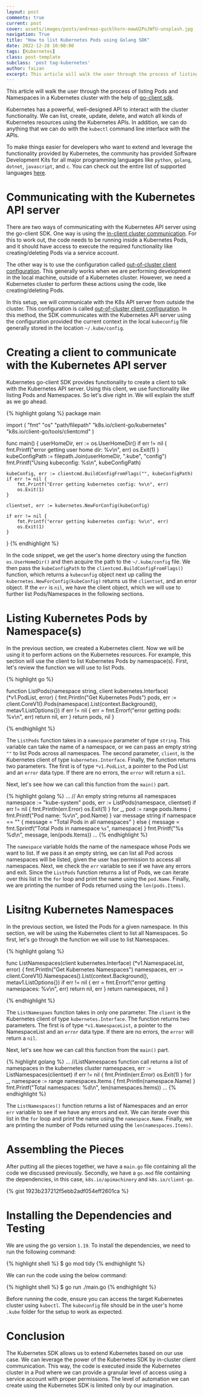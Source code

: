 ```yaml
---
layout: post
comments: true
current: post
cover: assets/images/posts/andreas-gucklhorn-mawU2PoJWfU-unsplash.jpg
navigation: True
title: "How to list Kubernetes Pods using Golang SDK"
date: 2022-12-28 10:00:00
tags: [Kubernetes]
class: post-template
subclass: 'post tag-kubernetes'
author: faizan
excerpt: This article will walk the user through the process of listing Pods and Namespaces in a Kubernetes cluster with the help of go-client sdk.
---
```


This article will walk the user through the process of listing Pods and Namespaces in a Kubernetes cluster with the help of [go-client sdk](https://github.com/kubernetes/client-go/).

Kubernetes has a powerful, well-designed API to interact with the cluster functionality. We can list, create, update, delete, and watch all kinds of Kubernetes resources using the Kubernetes APIs. In addition, we can do anything that we can do with the `kubectl` command line interface with the APIs. 

To make things easier for developers who want to extend and leverage the functionality provided by Kubernetes, the community has provided Software Development Kits for all major programming languages like `python`, `golang`, `dotnet`, `javascript`, and `c`. You can check out the entire list of supported languages [here](https://kubernetes.io/docs/reference/using-api/client-libraries/).

# Communicating with the Kubernetes API server

There are two ways of communicating with the Kubernetes API server using the go-client SDK. One way is using the [in-client cluster communication](https://github.com/kubernetes/client-go/blob/master/examples/in-cluster-client-configuration/main.go). For this to work out, the code needs to be running inside a Kubernetes Pods, and it should have access to execute the required functionality like creating/deleting Pods via a service account.

The other way is to use the configuration called [out-of-cluster client configuration](https://github.com/kubernetes/client-go/blob/master/examples/out-of-cluster-client-configuration/main.go). This generally works when we are performing development in the local machine, outside of a Kubernetes cluster. However, we need a Kubernetes cluster to perform these actions using the code, like creating/deleting Pods. 

In this setup, we will communicate with the K8s API server from outside the cluster. This configuration is called [out-of-cluster client configuration](https://github.com/kubernetes/client-go/blob/master/examples/out-of-cluster-client-configuration/main.go). In this method, the SDK communicates with the Kubernetes API server using the configuration provided the current context in the local `kubeconfig` file generally stored in the location `~/.kube/config`.

# Creating a client to communicate with the Kubernetes API server

Kubernetes go-client SDK provides functionality to create a client to talk with the Kubernetes API server. Using this client, we use functionality like listing Pods and Namespaces. So let's dive right in. We will explain the stuff as we go ahead.

{% highlight golang %}
package main

import (
    "fmt"
    "os"
    "path/filepath"
    "k8s.io/client-go/kubernetes"
    "k8s.io/client-go/tools/clientcmd"
)

func main() {
    userHomeDir, err := os.UserHomeDir()
    if err != nil {
        fmt.Printf("error getting user home dir: %v\n", err)
        os.Exit(1)
    }
    kubeConfigPath := filepath.Join(userHomeDir, ".kube", "config")
    fmt.Printf("Using kubeconfig: %s\n", kubeConfigPath)

    kubeConfig, err := clientcmd.BuildConfigFromFlags("", kubeConfigPath)
    if err != nil {
        fmt.Printf("Error getting kubernetes config: %v\n", err)
        os.Exit(1)
    }

    clientset, err := kubernetes.NewForConfig(kubeConfig)

    if err != nil {
        fmt.Printf("error getting kubernetes config: %v\n", err)
        os.Exit(1)
    }
}
{% endhighlight %}

In the code snippet, we get the user's home directory using the function `os.UserHomeDir()` and then acquire the path to the `~/.kube/config` file. We then pass the `kubeConfigPath` to the `clientcmd.BuildConfigFromFlags()` function, which returns a `kubeconfig` object next up calling the `kubernetes.NewForConfig(kubeConfig)` returns us the `clientset`, and an error object. If the `err` is `nil`, we have the client object, which we will use to further list Pods/Namespaces in the following sections.

# Listing Kubernetes Pods by Namespace(s)

In the previous section, we created a Kubernetes client. Now we will be using it to perform actions on the Kubernetes resources. For example, this section will use the client to list Kubernetes Pods by namespace(s). First, let's review the function we will use to list Pods.

{% highlight go %}

function ListPods(namespace string, client kubernetes.Interface) (*v1.PodList, error) {
    fmt.Println("Get Kubernetes Pods")
    pods, err := client.CoreV1().Pods(namespace).List(context.Background(), metav1.ListOptions{})
    if err != nil {
        err = fmt.Errorf("error getting pods: %v\n", err)
        return nil, err
    }
    return pods, nil
}

{% endhighlight %}

The `ListPods` function takes in a `namespace` parameter of type `string`. This variable can take the name of a namespace, or we can pass an empty string `""` to list Pods across all namespaces. The second parameter, `client`, is the Kubernetes client of type `kubernetes.Interface`. Finally, the function returns two parameters. The first is of type `*v1.PodList`, a pointer to the Pod List and an `error` data type. If there are no errors, the `error` will return a `nil`.

Next, let's see how we can call this function from the `main()` part.

{% highlight golang %}
    ...
    // An empty string returns all namespaces
    namespace := "kube-system"
    pods, err := ListPods(namespace, clientset)
    if err != nil {
        fmt.Println(err.Error)
        os.Exit(1)
    }
    for _, pod := range pods.Items {
        fmt.Printf("Pod name: %v\n", pod.Name)
    }
    var message string
    if namespace == "" {
        message = "Total Pods in all namespaces"
    } else {
        message = fmt.Sprintf("Total Pods in namespace `%s`", namespace)
    }
    fmt.Printf("%s %d\n", message, len(pods.Items))
    ...
{% endhighlight %}

The `namespace` variable holds the name of the namespace whose Pods we want to list. If we pass it an empty string, we can list all Pod across namespaces will be listed, given the user has permission to access all namespaces. Next, we check the `err` variable to see if we have any errors and exit. Since the `ListPods` function returns a list of Pods, we can iterate over this list in the `for` loop and print the name using the `pod.Name`. Finally, we are printing the number of Pods returned using the `len(pods.Items)`.

# Lisitng Kubernetes Namespaces

In the previous section, we listed the Pods for a given namespace. In this section, we will be using the Kubernetes client to list all Namespaces. So first, let's go through the function we will use to list Namespaces.

{% highlight golang %}

func ListNamespaces(client kubernetes.Interface) (*v1.NamespaceList, error) {
    fmt.Println("Get Kubernetes Namespaces")
    namespaces, err := client.CoreV1().Namespaces().List(context.Background(), metav1.ListOptions{})
    if err != nil {
        err = fmt.Errorf("error getting namespaces: %v\n", err)
        return nil, err
    }
    return namespaces, nil
}

{% endhighlight %}

The `ListNamespaes` function takes in only one parameter. The `client` is the Kubernetes client of type `kubernetes.Interface`. The function returns two parameters. The first is of type `*v1.NamespaceList`, a pointer to the NamespaceList and an `error` data type. If there are no errors, the `error` will return a `nil`.

Next, let's see how we can call this function from the `main()` part.

{% highlight golang %}
    ...
    //ListNamespaces function call returns a list of namespaces in the kubernetes cluster
    namespaces, err := ListNamespaces(clientset)
    if err != nil {
        fmt.Println(err.Error)
        os.Exit(1)
    }
    for _, namespace := range namespaces.Items {
        fmt.Println(namespace.Name)
    }
    fmt.Printf("Total namespaces: %d\n", len(namespaces.Items))
    ...
{% endhighlight %}

The `ListNamespaces()` function returns a list of Namespaces and an error `err` variable to see if we have any errors and exit. We can iterate over this list in the `for` loop and print the name using the `namespace.Name`. Finally, we are printing the number of Pods returned using the `len(namespaces.Items)`.

# Assembling the Pieces

After putting all the pieces together, we have a `main.go` file containing all the code we discussed previously. Secondly, we have a `go.mod` file containing the dependencies, in this case, `k8s.io/apimachinery` and `k8s.io/client-go`.

{% gist 1923b237212f5ebb2adf054eff2601ca %}

# Installing the Dependencies and Testing

We are using the go version `1.19`. To install the dependencies, we need to run the following command:

{% highlight shell %}
$ go mod tidy
{% endhighlight %}

We can run the code using the below command:

{% highlight shell %}
$ go run ./main.go
{% endhighlight %}

Before running the code, ensure you can access the target Kubernetes cluster using `kubectl`. The `kubeconfig` file should be in the user's home `.kube` folder for the setup to work as expected.

# Conclusion

The Kubernetes SDK allows us to extend Kubernetes based on our use case. We can leverage the power of the Kubernetes SDK by in-cluster client communication. This way, the code is executed inside the Kubernetes cluster in a Pod where we can provide a granular level of access using a service account with proper permissions. The level of automation we can create using the Kubernetes SDK is limited only by our imagination.